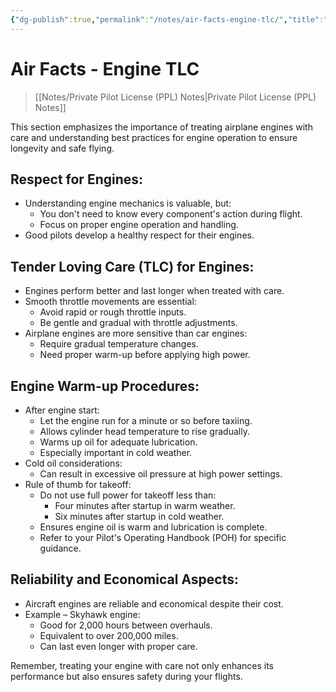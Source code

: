 ```yaml
---
{"dg-publish":true,"permalink":"/notes/air-facts-engine-tlc/","title":"Air Facts - Engine TLC","tags":["aviation","classnotes"]}
---
```



# Air Facts - Engine TLC
> [[Notes/Private Pilot License (PPL) Notes\|Private Pilot License (PPL) Notes]]

This section emphasizes the importance of treating airplane engines with care and understanding best practices for engine operation to ensure longevity and safe flying.

## Respect for Engines:

- Understanding engine mechanics is valuable, but:
    - You don't need to know every component's action during flight.
    - Focus on proper engine operation and handling.
- Good pilots develop a healthy respect for their engines.

## Tender Loving Care (TLC) for Engines:

- Engines perform better and last longer when treated with care.
- Smooth throttle movements are essential:
    - Avoid rapid or rough throttle inputs.
    - Be gentle and gradual with throttle adjustments.
- Airplane engines are more sensitive than car engines:
    - Require gradual temperature changes.
    - Need proper warm-up before applying high power.

## Engine Warm-up Procedures:

- After engine start:
    - Let the engine run for a minute or so before taxiing.
    - Allows cylinder head temperature to rise gradually.
    - Warms up oil for adequate lubrication.
    - Especially important in cold weather.
- Cold oil considerations:
    - Can result in excessive oil pressure at high power settings.
- Rule of thumb for takeoff:
    - Do not use full power for takeoff less than:
        - Four minutes after startup in warm weather.
        - Six minutes after startup in cold weather.
    - Ensures engine oil is warm and lubrication is complete.
    - Refer to your Pilot's Operating Handbook (POH) for specific guidance.

## Reliability and Economical Aspects:

- Aircraft engines are reliable and economical despite their cost.
- Example – Skyhawk engine:
    - Good for 2,000 hours between overhauls.
    - Equivalent to over 200,000 miles.
    - Can last even longer with proper care.

Remember, treating your engine with care not only enhances its performance but also ensures safety during your flights.
